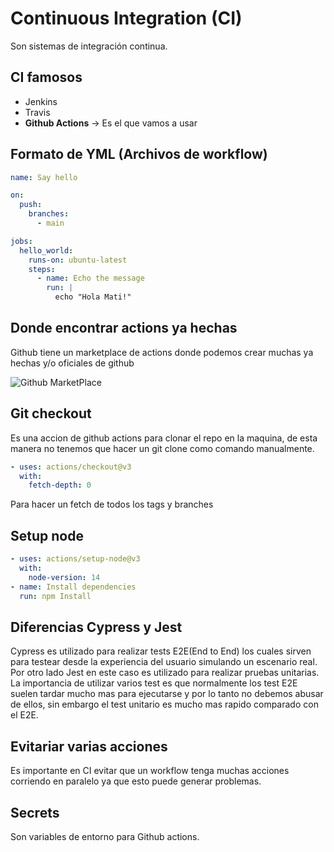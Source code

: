 # Continuous Integration (CI)

Son sistemas de integración continua.

## CI famosos

* Jenkins
* Travis
* **Github Actions** -> Es el que vamos a usar

## Formato de YML (Archivos de workflow)

````yml
name: Say hello

on:
  push:
    branches:
      - main

jobs:
  hello_world:
    runs-on: ubuntu-latest
    steps:
      - name: Echo the message
        run: |
          echo "Hola Mati!"
````

## Donde encontrar actions ya hechas

Github tiene un marketplace de actions donde podemos crear muchas ya hechas y/o oficiales de github

![Github MarketPlace](https://github.com/marketplace)

## Git checkout

Es una accion de github actions para clonar el repo en la maquina, de esta manera no tenemos que hacer un git clone como comando manualmente.

````yaml
- uses: actions/checkout@v3
  with:
    fetch-depth: 0
````
Para hacer un fetch de todos los tags y branches

## Setup node

````yaml
- uses: actions/setup-node@v3
  with:
    node-version: 14
- name: Install dependencies
  run: npm Install
````

## Diferencias Cypress y Jest

Cypress es utilizado para realizar tests E2E(End to End) los cuales sirven para testear desde la experiencia del usuario simulando un escenario real.
Por otro lado Jest en este caso es utilizado para realizar pruebas unitarias.
La importancia de utilizar varios test es que normalmente los test E2E suelen tardar mucho mas para ejecutarse y por lo tanto no debemos abusar de ellos, sin embargo el test unitario es mucho mas rapido comparado con el E2E.

## Evitariar varias acciones

Es importante en CI evitar que un workflow tenga muchas acciones corriendo en paralelo ya que esto puede generar problemas.

## Secrets

Son variables de entorno para Github actions.